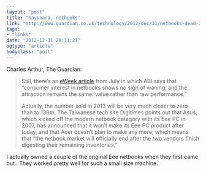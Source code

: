 ```yaml
---
layout: "post"
title: "Sayonara, netbooks"
link: "http://www.guardian.co.uk/technology/2012/dec/31/netbooks-dead-2013"
tags: 
- "links"
date: "2012-12-31 20:11:21"
ogtype: "article"
bodyclass: "post"
---
```


Charles Arthur, The Guardian:

> Still, there’s an [eWeek article](http://www.eweek.com/c/a/Desktops-and-Notebooks/Netbook-Sales-to-More-than-Double-by-2013-ABI-864854/) from July in which ABI says that “consumer interest in netbooks shows no sign of waning, and the attraction remains the same: value rather than raw performance.”
> 
> Actually, the number sold in 2013 will be very much closer to zero than to 139m. The Taiwanese tech site Digitimes points out that Asus, which kicked off the modern netbook category with its Eee PC in 2007, has announced that it won’t make its Eee PC product after today, and that Acer doesn’t plan to make any more; which means that “the netbook market will officially end after the two vendors finish digesting their remaining inventories.”

I actually owned a couple of the original Eee netbooks when they first came out.. They worked pretty well for such a small size machine.